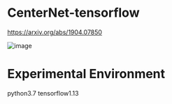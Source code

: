 # CenterNet-tensorflow

https://arxiv.org/abs/1904.07850


![image](https://github.com/Stick-To/CenterNet-tensorflow/blob/master/img/img1.png)


# Experimental Environment
python3.7 tensorflow1.13
